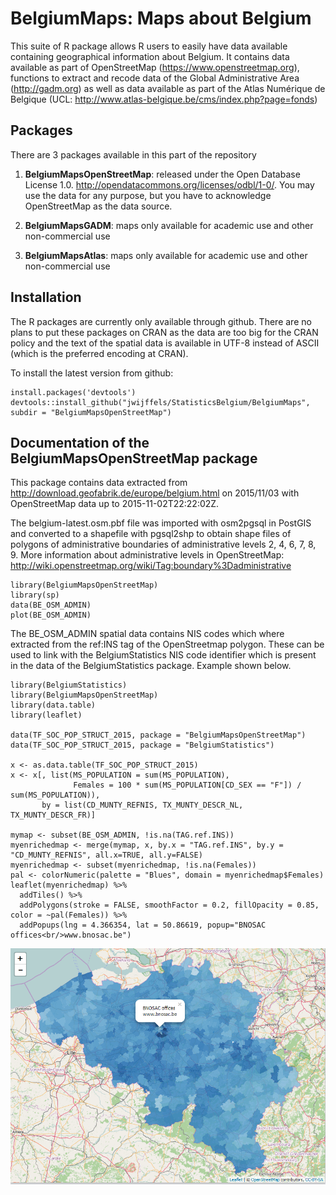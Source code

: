 # BelgiumMaps: Maps about Belgium

This suite of R package allows R users to easily have data available containing geographical information about Belgium. It contains data available as part of OpenStreetMap (https://www.openstreetmap.org), functions to extract and recode data of the Global Administrative Area (http://gadm.org) as well as data available as part of the  Atlas Numérique de Belgique (UCL: http://www.atlas-belgique.be/cms/index.php?page=fonds)

## Packages

There are 3 packages available in this part of the repository

1. **BelgiumMapsOpenStreetMap**: released under the Open Database License 1.0. http://opendatacommons.org/licenses/odbl/1-0/. You may use the data for any purpose, but you have to acknowledge OpenStreetMap as the data source.

2. **BelgiumMapsGADM**: maps only available for academic use and other non-commercial use

3. **BelgiumMapsAtlas**: maps only available for academic use and other non-commercial use

## Installation

The R packages are currently only available through github. There are no plans to put these packages on CRAN as the data are too big for the CRAN policy and the text of the spatial data is available in UTF-8 instead of ASCII (which is the preferred encoding at CRAN).


To install the latest version from github:
```
install.packages('devtools')
devtools::install_github("jwijffels/StatisticsBelgium/BelgiumMaps", subdir = "BelgiumMapsOpenStreetMap")
```

## Documentation of the BelgiumMapsOpenStreetMap package

This package contains data extracted from http://download.geofabrik.de/europe/belgium.html on 2015/11/03 with OpenStreetMap data up to 2015-11-02T22:22:02Z.

The belgium-latest.osm.pbf file was imported with osm2pgsql in PostGIS and converted to a shapefile with pgsql2shp to obtain shape files of polygons of administrative boundaries of administrative levels 2, 4, 6, 7, 8, 9. More information about administrative levels in OpenStreetMap: http://wiki.openstreetmap.org/wiki/Tag:boundary%3Dadministrative

```
library(BelgiumMapsOpenStreetMap)
library(sp)
data(BE_OSM_ADMIN) 
plot(BE_OSM_ADMIN)
```

The BE_OSM_ADMIN spatial data contains NIS codes which where extracted from the ref:INS tag of the OpenStreetmap polygon. These can be used to link with the BelgiumStatistics NIS code identifier which is present in the data of the BelgiumStatistics package. Example shown below.

```
library(BelgiumStatistics)
library(BelgiumMapsOpenStreetMap)
library(data.table)
library(leaflet)

data(TF_SOC_POP_STRUCT_2015, package = "BelgiumMapsOpenStreetMap")
data(TF_SOC_POP_STRUCT_2015, package = "BelgiumStatistics")

x <- as.data.table(TF_SOC_POP_STRUCT_2015)
x <- x[, list(MS_POPULATION = sum(MS_POPULATION),
              Females = 100 * sum(MS_POPULATION[CD_SEX == "F"]) / sum(MS_POPULATION)),
       by = list(CD_MUNTY_REFNIS, TX_MUNTY_DESCR_NL, TX_MUNTY_DESCR_FR)]

mymap <- subset(BE_OSM_ADMIN, !is.na(TAG.ref.INS))
myenrichedmap <- merge(mymap, x, by.x = "TAG.ref.INS", by.y = "CD_MUNTY_REFNIS", all.x=TRUE, all.y=FALSE)
myenrichedmap <- subset(myenrichedmap, !is.na(Females))
pal <- colorNumeric(palette = "Blues", domain = myenrichedmap$Females)
leaflet(myenrichedmap) %>%
  addTiles() %>%
  addPolygons(stroke = FALSE, smoothFactor = 0.2, fillOpacity = 0.85, color = ~pal(Females)) %>%
  addPopups(lng = 4.366354, lat = 50.86619, popup="BNOSAC offices<br/>www.bnosac.be")
```
![OSM example](img/osm_example.png)

